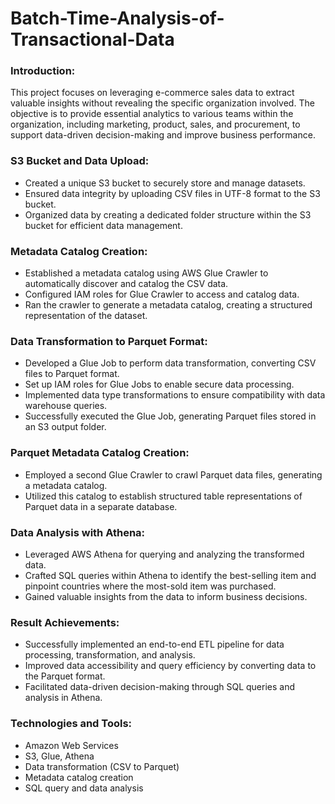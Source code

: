 # Batch-Time-Analysis-of-Transactional-Data
### Introduction:
This project focuses on leveraging e-commerce sales data to extract valuable insights without revealing the specific organization involved. The objective is to provide essential analytics to various teams within the organization, including marketing, product, sales, and procurement, to support data-driven decision-making and improve business performance.


### S3 Bucket and Data Upload:
- Created a unique S3 bucket to securely store and manage datasets.
- Ensured data integrity by uploading CSV files in UTF-8 format to the S3 bucket.
- Organized data by creating a dedicated folder structure within the S3 bucket for efficient data management.

### Metadata Catalog Creation:
- Established a metadata catalog using AWS Glue Crawler to automatically discover and catalog the CSV data.
- Configured IAM roles for Glue Crawler to access and catalog data.
- Ran the crawler to generate a metadata catalog, creating a structured representation of the dataset.

### Data Transformation to Parquet Format:
- Developed a Glue Job to perform data transformation, converting CSV files to Parquet format.
- Set up IAM roles for Glue Jobs to enable secure data processing.
- Implemented data type transformations to ensure compatibility with data warehouse queries.
- Successfully executed the Glue Job, generating Parquet files stored in an S3 output folder.

### Parquet Metadata Catalog Creation:
- Employed a second Glue Crawler to crawl Parquet data files, generating a metadata catalog.
- Utilized this catalog to establish structured table representations of Parquet data in a separate database.

### Data Analysis with Athena:
- Leveraged AWS Athena for querying and analyzing the transformed data.
- Crafted SQL queries within Athena to identify the best-selling item and pinpoint countries where the most-sold item was purchased.
- Gained valuable insights from the data to inform business decisions.

### Result Achievements:
- Successfully implemented an end-to-end ETL pipeline for data processing, transformation, and analysis.
- Improved data accessibility and query efficiency by converting data to the Parquet format.
- Facilitated data-driven decision-making through SQL queries and analysis in Athena.

### Technologies and Tools:
- Amazon Web Services
- S3, Glue, Athena
- Data transformation (CSV to Parquet)
- Metadata catalog creation
- SQL query and data analysis
